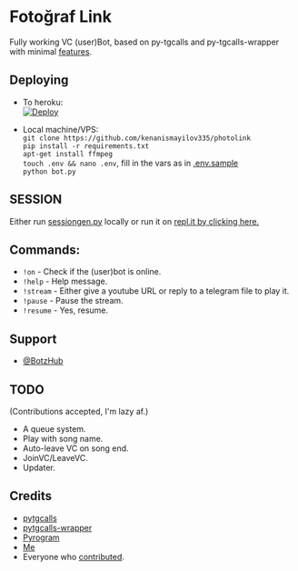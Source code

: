 # Fotoğraf Link
Fully working VC (user)Bot, based on py-tgcalls and py-tgcalls-wrapper with minimal [features](#TODO).   


## Deploying
* To heroku:   
[![Deploy](https://www.herokucdn.com/deploy/button.svg)](http://heroku.com/deploy?template=https://github.com/kenanismayilov335/CryptoTrackerBot)   

* Local machine/VPS:   
`git clone https://github.com/kenanismayilov335/photolink`   
`pip install -r requirements.txt`   
`apt-get install ffmpeg`   
`touch .env && nano .env`, fill in the vars as in [.env.sample](./.env.sample)   
`python bot.py`   

## SESSION
Either run [sessiongen.py](./sessiongen.py) locally or run it on [repl.it by clicking here.](https://replit.com/@xditya/PyroSessionGen)
## Commands:   
- `!on` - Check if the (user)bot is online.   
- `!help` - Help message.   
- `!stream` - Either give a youtube URL or reply to a telegram file to play it.   
- `!pause` - Pause the stream.   
- `!resume` - Yes, resume.   

## Support
- [@BotzHub](https://t.me/BotzHubChat)   


## TODO
(Contributions accepted, I'm lazy af.)    
- A queue system.   
- Play with song name.   
- Auto-leave VC on song end.   
- JoinVC/LeaveVC.   
- Updater.   


## Credits
- [pytgcalls](https://github.com/pytgcalls/pytgcalls)   
- [pytgcalls-wrapper](https://github.com/callsmusic/pytgcalls-wrapper)   
- [Pyrogram](https://github.com/pyrogram/pyrogram)   
- [Me](https://github.com/xditya)   
- Everyone who [contributed](https://github.com/xditya/VCBot/graphs/contributors).

